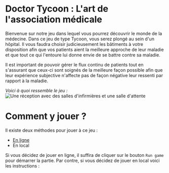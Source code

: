 # Doctor Tycoon : L'art de l'association médicale

Bienvenue sur notre jeu dans lequel vous pourrez découvrir le monde de la médecine. Dans ce jeu de type Tycoon, vous serez plongé au sein d'un hôpital. Il vous faudra choisir judicieusement les bâtiments à votre disposition afin que vos patients aient la meilleure approche de leur maladie et que tout ce qui l'entoure lui donne envie de se battre contre sa maladie.

Il est important de pouvoir gérer le flux continu de patients tout en s'assurant que ceux-ci sont soignés de la meilleure façon possible afin que leur expérience subjective n'affecte pas de façon négative leur ressenti par rapport à la maladie.

*Voici à quoi ressemble le jeu :*
![Une réception avec des salles d'infirmières et une salle d'attente](https://i.imgur.com/1sd5aoJ.png)

# Comment y jouer ?

Il existe deux méthodes pour jouer à ce jeu :

 - [En ligne](https://berbie.itch.io/t3)
 - En local

Si vous décidez de jouer en ligne, il suffira de cliquer sur le bouton `Run game` pour démarrer la partie. Par contre, si vous décidez de jouer en local voici les instructions :